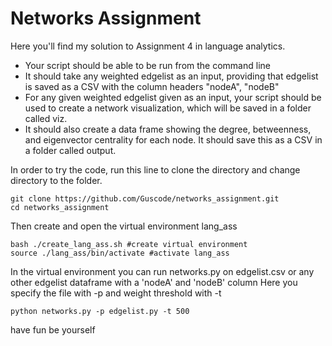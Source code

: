 # Networks Assignment

Here you'll find my solution to Assignment 4 in language analytics. 
- Your script should be able to be run from the command line
- It should take any weighted edgelist as an input, providing that edgelist is saved as a CSV with the column headers "nodeA", "nodeB"
- For any given weighted edgelist given as an input, your script should be used to create a network visualization, which will be saved in a folder called viz.
- It should also create a data frame showing the degree, betweenness, and eigenvector centrality for each node. It should save this as a CSV in a folder called output.


In order to try the code, run this line to clone the directory and change directory to the folder.
```
git clone https://github.com/Guscode/networks_assignment.git
cd networks_assignment
```

Then create and open the virtual environment lang_ass
```
bash ./create_lang_ass.sh #create virtual environment
source ./lang_ass/bin/activate #activate lang_ass
```

In the virtual environment you can run networks.py on edgelist.csv or any other edgelist dataframe with a 'nodeA' and 'nodeB' column
Here you specify the file with -p and weight threshold with -t
```
python networks.py -p edgelist.py -t 500
```

have fun be yourself
